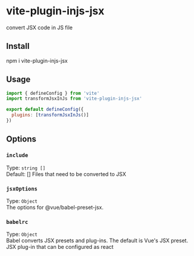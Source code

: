 # vite-plugin-injs-jsx

convert JSX code in JS file

## Install

npm i vite-plugin-injs-jsx

## Usage

```js
import { defineConfig } from 'vite'
import transformJsxInJs from 'vite-plugin-injs-jsx'

export default defineConfig({
  plugins: [transformJsxInJs()]
})

```

## Options

### `include`

Type: `string []`<br>
Default: []
Files that need to be converted to JSX

### `jsxOptions`

Type: `Object`<br>
The options for @vue/babel-preset-jsx.

### `babelrc`

Type: `Object`<br>
Babel converts JSX presets and plug-ins. The default is Vue's JSX preset. JSX plug-in that can be configured as react
